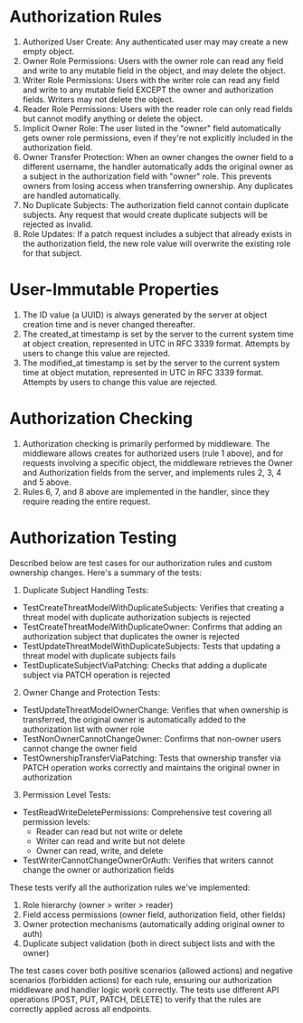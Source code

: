 # Authorization Rules

1. Authorized User Create: Any authenticated user may may create a new empty object.
2. Owner Role Permissions: Users with the owner role can read any field and write to any mutable field in the object, and may delete the object.
3. Writer Role Permissions: Users with the writer role can read any field and write to any mutable field EXCEPT the owner and authorization fields. Writers may not delete the object.
4. Reader Role Permissions: Users with the reader role can only read fields but cannot modify anything or delete the object.
5. Implicit Owner Role: The user listed in the "owner" field automatically gets owner role permissions, even if they're not explicitly included in the authorization field.
6. Owner Transfer Protection: When an owner changes the owner field to a different username, the handler automatically adds the original owner as a subject in the authorization field with "owner" role. This prevents owners from losing access when transferring ownership. Any duplicates are handled automatically.
7. No Duplicate Subjects: The authorization field cannot contain duplicate subjects. Any request that would create duplicate subjects will be rejected as invalid.
8. Role Updates: If a patch request includes a subject that already exists in the authorization field, the new role value will overwrite the existing role for that subject.

# User-Immutable Properties

1. The ID value (a UUID) is always generated by the server at object creation time and is never changed thereafter.
2. The created_at timestamp is set by the server to the current system time at object creation, represented in UTC in RFC 3339 format. Attempts by users to change this value are rejected.
3. The modified_at timestamp is set by the server to the current system time at object mutation, represented in UTC in RFC 3339 format. Attempts by users to change this value are rejected.

# Authorization Checking

1. Authorization checking is primarily performed by middleware. The middleware allows creates for authorized users (rule 1 above), and for requests involving a specific object, the middleware retrieves the Owner and Authorization fields from the server, and implements rules 2, 3, 4 and 5 above.
2. Rules 6, 7, and 8 above are implemented in the handler, since they require reading the entire request.

# Authorization Testing

Described below are test cases for our authorization rules and custom ownership changes. Here's a summary of the tests:

1. Duplicate Subject Handling Tests:

- TestCreateThreatModelWithDuplicateSubjects: Verifies that creating a threat model with duplicate authorization subjects
  is rejected
- TestCreateThreatModelWithDuplicateOwner: Confirms that adding an authorization subject that duplicates the owner is
  rejected
- TestUpdateThreatModelWithDuplicateSubjects: Tests that updating a threat model with duplicate subjects fails
- TestDuplicateSubjectViaPatching: Checks that adding a duplicate subject via PATCH operation is rejected

2. Owner Change and Protection Tests:

- TestUpdateThreatModelOwnerChange: Verifies that when ownership is transferred, the original owner is automatically added to the authorization list with owner role
- TestNonOwnerCannotChangeOwner: Confirms that non-owner users cannot change the owner field
- TestOwnershipTransferViaPatching: Tests that ownership transfer via PATCH operation works correctly and maintains the
  original owner in authorization

3. Permission Level Tests:

- TestReadWriteDeletePermissions: Comprehensive test covering all permission levels:
  - Reader can read but not write or delete
  - Writer can read and write but not delete
  - Owner can read, write, and delete
- TestWriterCannotChangeOwnerOrAuth: Verifies that writers cannot change the owner or authorization fields

These tests verify all the authorization rules we've implemented:

1. Role hierarchy (owner > writer > reader)
2. Field access permissions (owner field, authorization field, other fields)
3. Owner protection mechanisms (automatically adding original owner to auth)
4. Duplicate subject validation (both in direct subject lists and with the owner)

The test cases cover both positive scenarios (allowed actions) and negative scenarios (forbidden actions) for each rule,
ensuring our authorization middleware and handler logic work correctly. The tests use different API operations (POST, PUT, PATCH, DELETE) to verify that the rules are correctly applied across all endpoints.
